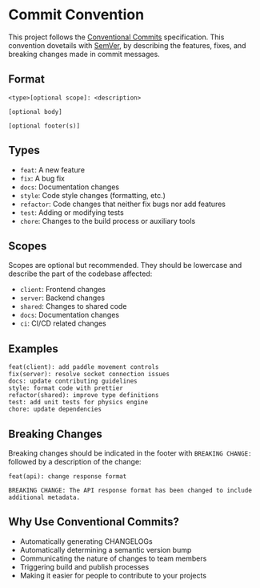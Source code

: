 # Commit Convention

This project follows the [Conventional Commits](https://www.conventionalcommits.org/) specification. This convention dovetails with [SemVer](https://semver.org/), by describing the features, fixes, and breaking changes made in commit messages.

## Format

```
<type>[optional scope]: <description>

[optional body]

[optional footer(s)]
```

## Types

- `feat`: A new feature
- `fix`: A bug fix
- `docs`: Documentation changes
- `style`: Code style changes (formatting, etc.)
- `refactor`: Code changes that neither fix bugs nor add features
- `test`: Adding or modifying tests
- `chore`: Changes to the build process or auxiliary tools

## Scopes

Scopes are optional but recommended. They should be lowercase and describe the part of the codebase affected:

- `client`: Frontend changes
- `server`: Backend changes
- `shared`: Changes to shared code
- `docs`: Documentation changes
- `ci`: CI/CD related changes

## Examples

```
feat(client): add paddle movement controls
fix(server): resolve socket connection issues
docs: update contributing guidelines
style: format code with prettier
refactor(shared): improve type definitions
test: add unit tests for physics engine
chore: update dependencies
```

## Breaking Changes

Breaking changes should be indicated in the footer with `BREAKING CHANGE:` followed by a description of the change:

```
feat(api): change response format

BREAKING CHANGE: The API response format has been changed to include additional metadata.
```

## Why Use Conventional Commits?

- Automatically generating CHANGELOGs
- Automatically determining a semantic version bump
- Communicating the nature of changes to team members
- Triggering build and publish processes
- Making it easier for people to contribute to your projects 